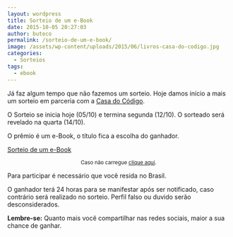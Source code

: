 ```yaml
---
layout: wordpress
title: Sorteio de um e-Book
date: 2015-10-05 20:27:03
author: buteco
permalink: /sorteio-de-um-e-book/
image: /assets/wp-content/uploads/2015/06/livros-casa-do-codigo.jpg
categories:
  - Sorteios
tags:
  - ebook
---
```


Já faz algum tempo que não fazemos um sorteio. Hoje damos início a mais um sorteio em parceria com a <a href="http://www.casadocodigo.com.br/" target="_blank">Casa do Código</a>.

O Sorteio se inicia hoje (05/10) e termina segunda (12/10). O sorteado será revelado na quarta (14/10).

O prêmio é um e-Book, o título fica a escolha do ganhador.

<!--more-->

<a class="e-widget" href="https://gleam.io/DQxhc/sorteio-de-um-ebook" rel="nofollow">Sorteio de um e-Book</a>
<p style="text-align: center;"><small>Caso não carregue <a href="https://gleam.io/DQxhc/sorteio-de-um-ebook" target="_blank">clique aqui</a>.</small></p>
Para participar é necessário que você resida no Brasil.

O ganhador terá 24 horas para se manifestar após ser notificado, caso contrário será realizado no sorteio. Perfil falso ou duvido serão desconsiderados.

<strong>Lembre-se:</strong> Quanto mais você compartilhar nas redes sociais, maior a sua chance de ganhar.

<script src="//js.gleam.io/e.js" async="true" type="text/javascript"></script>
